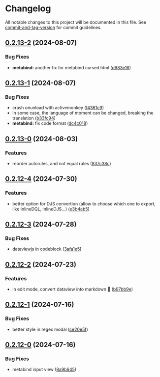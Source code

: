 # Changelog

All notable changes to this project will be documented in this file. See [commit-and-tag-version](https://github.com/absolute-version/commit-and-tag-version) for commit guidelines.

## [0.2.13-2](https://github.com/Lisandra-dev/copy-reading-in-markdown/compare/0.2.13-1...0.2.13-2) (2024-08-07)


### Bug Fixes

* **metabind:** another fix for metabind cursed html ([d683e18](https://github.com/Lisandra-dev/copy-reading-in-markdown/commit/d683e18ac3e6b9d452a665baebbc0bfd1a1f82f7))

## [0.2.13-1](https://github.com/Lisandra-dev/copy-reading-in-markdown/compare/0.2.13-0...0.2.13-1) (2024-08-07)


### Bug Fixes

* crash onunload with activemonkey ([f4361c9](https://github.com/Lisandra-dev/copy-reading-in-markdown/commit/f4361c95e2683f84a5e6271811d999ff101fa41e))
* in some case, the language of moment can be changed, breaking the translation ([b33fc94](https://github.com/Lisandra-dev/copy-reading-in-markdown/commit/b33fc942aa06f743354733f41d6923e4ed88596d))
* **metabind:** fix code format ([dc4c018](https://github.com/Lisandra-dev/copy-reading-in-markdown/commit/dc4c01819f467d373c1e2824a0fdd7246759e9ff))

## [0.2.13-0](https://github.com/Lisandra-dev/copy-reading-in-markdown/compare/0.2.12...0.2.13-0) (2024-08-03)


### Features

* reorder autorules, and not equal rules ([837c38c](https://github.com/Lisandra-dev/copy-reading-in-markdown/commit/837c38cfa7e10d82f5de9add17c884c6d3945a0b))

## [0.2.12-4](https://github.com/Lisandra-dev/copy-reading-in-markdown/compare/0.2.12-3...0.2.12-4) (2024-07-30)


### Features

* better option for DJS convertion (allow to choose which one to export, like inlineDQL, inlineDJS...) ([e3b4ab5](https://github.com/Lisandra-dev/copy-reading-in-markdown/commit/e3b4ab5aa6cca09382a727a0f4edd57ee2260e6f))

## [0.2.12-3](https://github.com/Lisandra-dev/copy-reading-in-markdown/compare/0.2.12-2...0.2.12-3) (2024-07-28)


### Bug Fixes

* dataviewjs in codeblock ([3afa1e5](https://github.com/Lisandra-dev/copy-reading-in-markdown/commit/3afa1e589effcd97cd56ce5a89ca8acad43f7b35))

## [0.2.12-2](https://github.com/Lisandra-dev/copy-reading-in-markdown/compare/0.2.12-1...0.2.12-2) (2024-07-23)


### Features

* in edit mode, convert dataview into markdown :tada: ([b97bb9e](https://github.com/Lisandra-dev/copy-reading-in-markdown/commit/b97bb9ed2c460737e0c2b8c93ce61892a84f920e))

## [0.2.12-1](https://github.com/Mara-Li/obsidian-enhanced-copy/compare/0.2.12-0...0.2.12-1) (2024-07-16)


### Bug Fixes

* better style in regex modal ([ce20e5f](https://github.com/Mara-Li/obsidian-enhanced-copy/commit/ce20e5f8a045bdce8902e232a4729842a2fbf48a))

## [0.2.12-0](https://github.com/Lisandra-dev/copy-reading-in-markdown/compare/0.2.11...0.2.12-0) (2024-07-16)


### Bug Fixes

* metabind input view ([8a9b645](https://github.com/Lisandra-dev/copy-reading-in-markdown/commit/8a9b6457abc7bbea76179fcbf5bd73f1dc5a5253))
